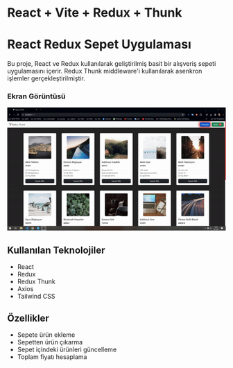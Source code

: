 # React + Vite + Redux + Thunk
# React Redux Sepet Uygulaması

Bu proje, React ve Redux kullanılarak geliştirilmiş basit bir alışveriş sepeti uygulamasını içerir. Redux Thunk middleware'i kullanılarak asenkron işlemler gerçekleştirilmiştir.

### Ekran Görüntüsü

<img src="ecommerce.gif" />

## Kullanılan Teknolojiler

- React
- Redux
- Redux Thunk
- Axios
- Tailwind CSS

## Özellikler

- Sepete ürün ekleme
- Sepetten ürün çıkarma
- Sepet içindeki ürünleri güncelleme
- Toplam fiyatı hesaplama

